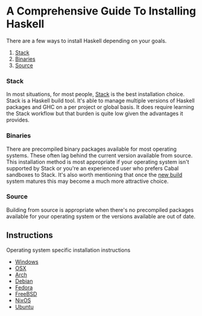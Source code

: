 # A Comprehensive Guide To Installing Haskell

There are a few ways to install Haskell depending on your goals.

  1. [Stack](#stack)
  2. [Binaries](#binaries)
  3. [Source](#source)

### Stack

In most situations, for most people, [Stack](https://docs.haskellstack.org/en/stable/README/) is the best installation choice.  Stack is a Haskell build tool.  It's able to manage multiple versions of Haskell packages and GHC on a per project or global basis.  It does require learning the Stack workflow but that burden is quite low given the advantages it provides.

### Binaries

There are precompiled binary packages available for most operating systems.  These often lag behind the current version available from source.  This installation method is most appropriate if your operating system isn't supported by Stack or you're an experienced user who prefers Cabal sandboxes to Stack.  It's also worth mentioning that once the [new build](http://ezyang.com/nix-local-build.html) system matures this may become a much more attractive choice.

### Source

Building from source is appropriate when there's no precompiled packages available for your operating system or the versions available are out of date.

## Instructions

Operating system specific installation instructions

  * [Windows](https://github.com/mgreenly/livecoding/blob/master/install-haskell/guides/WINDOWS.md)
  * [OSX](https://github.com/mgreenly/livecoding/blob/master/install-haskell/guides/OSX.md)
  * [Arch](https://github.com/mgreenly/livecoding/blob/master/install-haskell/guides/ARCH.md)
  * [Debian](https://github.com/mgreenly/livecoding/blob/master/install-haskell/guides/DEBIAN.md)
  * [Fedora](https://github.com/mgreenly/livecoding/blob/master/install-haskell/guides/FEDORA.md)
  * [FreeBSD](https://github.com/mgreenly/livecoding/blob/master/install-haskell/guides/FREEBSD.md)
  * [NixOS](https://github.com/mgreenly/livecoding/blob/master/install-haskell/guides/NIXOS.md)
  * [Ubuntu](https://github.com/mgreenly/livecoding/blob/master/install-haskell/guides/UBUNTU.md)

